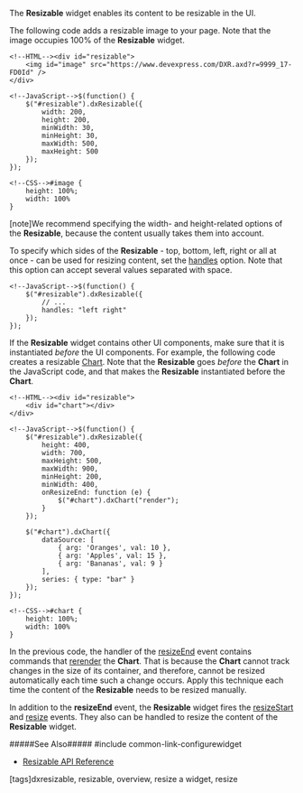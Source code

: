 The **Resizable** widget enables its content to be resizable in the UI.

The following code adds a resizable image to your page. Note that the image occupies 100% of the **Resizable** widget.

    <!--HTML--><div id="resizable">
        <img id="image" src="https://www.devexpress.com/DXR.axd?r=9999_17-FD0Id" />
    </div>

    <!--JavaScript-->$(function() {
        $("#resizable").dxResizable({
            width: 200,
            height: 200,
            minWidth: 30,
            minHeight: 30,
            maxWidth: 500,
            maxHeight: 500 
        });
    });

    <!--CSS-->#image {
        height: 100%;
        width: 100%
    }

[note]We recommend specifying the width- and height-related options of the **Resizable**, because the content usually takes them into account.

To specify which sides of the **Resizable** - top, bottom, left, right or all at once - can be used for resizing content, set the [handles](/api-reference/10%20UI%20Widgets/dxResizable/1%20Configuration/handles.md '/Documentation/ApiReference/UI_Widgets/dxResizable/Configuration/#handles') option. Note that this option can accept several values separated with space.

    <!--JavaScript-->$(function() {
        $("#resizable").dxResizable({
            // ...
            handles: "left right"
        });
    });

If the **Resizable** widget contains other UI components, make sure that it is instantiated _before_ the UI components. For example, the following code creates a resizable [Chart](/api-reference/20%20Data%20Visualization%20Widgets/dxChart '/Documentation/ApiReference/Data_Visualization_Widgets/dxChart/'). Note that the **Resizable** goes _before_ the **Chart** in the JavaScript code, and that makes the **Resizable** instantiated before the **Chart**.

    <!--HTML--><div id="resizable">
        <div id="chart"></div>
    </div>

    <!--JavaScript-->$(function() {
        $("#resizable").dxResizable({
            height: 400,
            width: 700,
            maxHeight: 500,
            maxWidth: 900,
            minHeight: 200,
            minWidth: 400,
            onResizeEnd: function (e) {
                $("#chart").dxChart("render");
            }
        });

        $("#chart").dxChart({
            dataSource: [
                { arg: 'Oranges', val: 10 },
                { arg: 'Apples', val: 15 },
                { arg: 'Bananas', val: 9 }
            ],
            series: { type: "bar" }
        });
    });

    <!--CSS-->#chart {
        height: 100%;
        width: 100%
    }

In the previous code, the handler of the [resizeEnd](/api-reference/10%20UI%20Widgets/dxResizable/4%20Events/resizeEnd.md '/Documentation/ApiReference/UI_Widgets/dxResizable/Events/#resizeEnd') event contains commands that [rerender](/api-reference/20%20Data%20Visualization%20Widgets/BaseWidget/3%20Methods/render().md '/Documentation/ApiReference/Data_Visualization_Widgets/dxChart/Methods/#render') the **Chart**. That is because the **Chart** cannot track changes in the size of its container, and therefore, cannot be resized automatically each time such a change occurs. Apply this technique each time the content of the **Resizable** needs to be resized manually.

In addition to the **resizeEnd** event, the **Resizable** widget fires the [resizeStart](/api-reference/10%20UI%20Widgets/dxResizable/4%20Events/resizeStart.md '/Documentation/ApiReference/UI_Widgets/dxResizable/Events/#resizeStart') and [resize](/api-reference/10%20UI%20Widgets/dxResizable/4%20Events/resize.md '/Documentation/ApiReference/UI_Widgets/dxResizable/Events/#resize') events. They also can be handled to resize the content of the **Resizable** widget.

#####See Also#####
#include common-link-configurewidget
- [Resizable API Reference](/api-reference/10%20UI%20Widgets/dxResizable '/Documentation/ApiReference/UI_Widgets/dxResizable/')

[tags]dxresizable, resizable, overview, resize a widget, resize